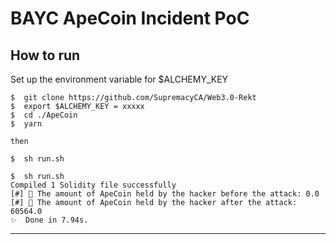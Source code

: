 # BAYC ApeCoin Incident PoC

## How to run

Set up the environment variable for $ALCHEMY_KEY

```
$  git clone https://github.com/SupremacyCA/Web3.0-Rekt
$  export $ALCHEMY_KEY = xxxxx
$  cd ./ApeCoin
$  yarn

then 

$  sh run.sh
```

```
$  sh run.sh
Compiled 1 Solidity file successfully
[#] 🧛 The amount of ApeCoin held by the hacker before the attack: 0.0
[#] 🧛 The amount of ApeCoin held by the hacker after the attack: 60564.0
✨  Done in 7.94s.
```

---
